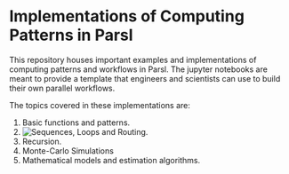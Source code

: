 # Implementations of Computing Patterns in Parsl

This repository houses important examples and implementations of computing patterns and workflows in Parsl. The jupyter notebooks are meant to provide a template that engineers and scientists can use to build their own parallel workflows.

The topics covered in these implementations are: 

1. Basic functions and patterns.
2. ![Sequences, Loops and Routing.](!https://github.com/Parsl/parallel_patterns/blob/master/Sequences%20and%20Loops.ipynb)
3. Recursion.
4. Monte-Carlo Simulations
5. Mathematical models and estimation algorithms.
